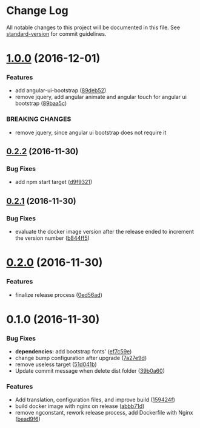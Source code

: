 # Change Log

All notable changes to this project will be documented in this file. See [standard-version](https://github.com/conventional-changelog/standard-version) for commit guidelines.

<a name="1.0.0"></a>
# [1.0.0](https://github.com/denouche/bootstrap-angular/compare/v0.2.2...v1.0.0) (2016-12-01)


### Features

* add angular-ui-bootstrap ([89deb52](https://github.com/denouche/bootstrap-angular/commit/89deb52))
* remove jquery, add angular animate and angular touch for angular ui bootstrap ([89baa5c](https://github.com/denouche/bootstrap-angular/commit/89baa5c))


### BREAKING CHANGES

* remove jquery, since angular ui bootstrap does not require it



<a name="0.2.2"></a>
## [0.2.2](https://github.com/denouche/bootstrap-angular/compare/v0.2.1...v0.2.2) (2016-11-30)


### Bug Fixes

* add npm start target ([d9f9321](https://github.com/denouche/bootstrap-angular/commit/d9f9321))



<a name="0.2.1"></a>
## [0.2.1](https://github.com/denouche/bootstrap-angular/compare/v0.2.0...v0.2.1) (2016-11-30)


### Bug Fixes

* evaluate the docker image version after the release ended to increment the version number ([b844ff5](https://github.com/denouche/bootstrap-angular/commit/b844ff5))



<a name="0.2.0"></a>
# [0.2.0](https://github.com/denouche/bootstrap-angular/compare/v0.1.0...v0.2.0) (2016-11-30)


### Features

* finalize release process ([0ed56ad](https://github.com/denouche/bootstrap-angular/commit/0ed56ad))



<a name="0.1.0"></a>
# 0.1.0 (2016-11-30)


### Bug Fixes

* **dependencies:** add bootstrap fonts' ([ef7c59e](https://github.com/denouche/bootstrap-angular/commit/ef7c59e))
* change bump configuration after upgrade ([7a27e9d](https://github.com/denouche/bootstrap-angular/commit/7a27e9d))
* remove useless target ([51d041b](https://github.com/denouche/bootstrap-angular/commit/51d041b))
* Update commit message when delete dist folder ([39b0a60](https://github.com/denouche/bootstrap-angular/commit/39b0a60))


### Features

* Add translation, configuration files, and improve build ([159424f](https://github.com/denouche/bootstrap-angular/commit/159424f))
* build docker image with nginx on release ([abbb71d](https://github.com/denouche/bootstrap-angular/commit/abbb71d))
* remove ngconstant, rework release process, add Dockerfile with Nginx ([bead9f6](https://github.com/denouche/bootstrap-angular/commit/bead9f6))
